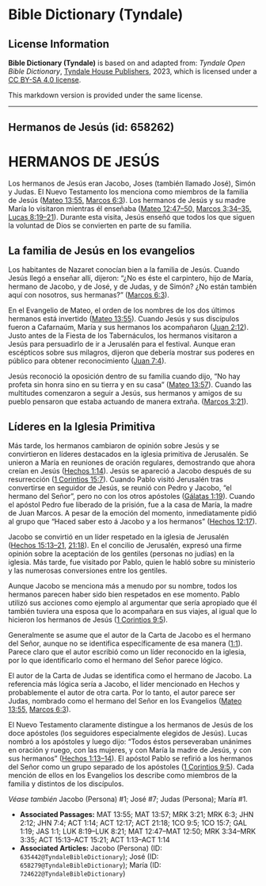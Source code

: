 # Bible Dictionary (Tyndale)

## License Information

**Bible Dictionary (Tyndale)** is based on and adapted from: _Tyndale Open Bible Dictionary_, [Tyndale House Publishers](https://tyndaleopenresources.com/), 2023, which is licensed under a [CC BY-SA 4.0 license](https://creativecommons.org/licenses/by-sa/4.0/legalcode.en).

This markdown version is provided under the same license.



--------------------------------

## Hermanos de Jesús (id: 658262)

HERMANOS DE JESÚS
=================

Los hermanos de Jesús eran Jacobo, Joses (también llamado José), Simón y Judas. El Nuevo Testamento los menciona como miembros de la familia de Jesús ([Mateo 13:55,](https://ref.ly/Matt13:55) [Marcos 6:3](https://ref.ly/Mark6:3)). Los hermanos de Jesús y su madre María lo visitaron mientras él enseñaba ([Mateo 12:47–50,](https://ref.ly/Matt12:47-Matt12:50) [Marcos 3:34–35,](https://ref.ly/Mark3:34-Mark3:35) [Lucas 8:19–21](https://ref.ly/Luke8:19-Luke8:21)). Durante esta visita, Jesús enseñó que todos los que siguen la voluntad de Dios se convierten en parte de su familia.

La familia de Jesús en los evangelios
-------------------------------------

Los habitantes de Nazaret conocían bien a la familia de Jesús. Cuando Jesús llegó a enseñar allí, dijeron: “¿No es éste el carpintero, hijo de María, hermano de Jacobo, y de José, y de Judas, y de Simón? ¿No están también aquí con nosotros, sus hermanas?” ([Marcos 6:3](https://ref.ly/Mark6:3)).

En el Evangelio de Mateo, el orden de los nombres de los dos últimos hermanos está invertido ([Mateo 13:55](https://ref.ly/Matt13:55)). Cuando Jesús y sus discípulos fueron a Cafarnaúm, María y sus hermanos los acompañaron ([Juan 2:12](https://ref.ly/John2:12)). Justo antes de la Fiesta de los Tabernáculos, los hermanos visitaron a Jesús para persuadirlo de ir a Jerusalén para el festival. Aunque eran escépticos sobre sus milagros, dijeron que debería mostrar sus poderes en público para obtener reconocimiento ([Juan 7:4](https://ref.ly/John7:4)).

Jesús reconoció la oposición dentro de su familia cuando dijo, “No hay profeta sin honra sino en su tierra y en su casa” ([Mateo 13:57](https://ref.ly/Matt13:57)). Cuando las multitudes comenzaron a seguir a Jesús, sus hermanos y amigos de su pueblo pensaron que estaba actuando de manera extraña. ([Marcos 3:21](https://ref.ly/Mark3:21)).

Líderes en la Iglesia Primitiva
-------------------------------

Más tarde, los hermanos cambiaron de opinión sobre Jesús y se convirtieron en líderes destacados en la iglesia primitiva de Jerusalén. Se unieron a María en reuniones de oración regulares, demostrando que ahora creían en Jesús ([Hechos 1:14](https://ref.ly/Acts1:14)). Jesús se apareció a Jacobo después de su resurrección ([1 Corintios 15:7](https://ref.ly/1Cor15:7)). Cuando Pablo visitó Jerusalén tras convertirse en seguidor de Jesús, se reunió con Pedro y Jacobo, “el hermano del Señor”, pero no con los otros apóstoles ([Gálatas 1:19](https://ref.ly/Gal1:19)). Cuando el apóstol Pedro fue liberado de la prisión, fue a la casa de María, la madre de Juan Marcos. A pesar de la emoción del momento, inmediatamente pidió al grupo que “Haced saber esto á Jacobo y a los hermanos” ([Hechos 12:17](https://ref.ly/Acts12:17)).

Jacobo se convirtió en un líder respetado en la iglesia de Jerusalén ([Hechos 15:13–21,](https://ref.ly/Acts15:13-Acts15:21) [21:18](https://ref.ly/Acts21:18)). En el concilio de Jerusalén, expresó una firme opinión sobre la aceptación de los gentiles (personas no judías) en la iglesia. Más tarde, fue visitado por Pablo, quien le habló sobre su ministerio y las numerosas conversiones entre los gentiles.

Aunque Jacobo se menciona más a menudo por su nombre, todos los hermanos parecen haber sido bien respetados en ese momento. Pablo utilizó sus acciones como ejemplo al argumentar que sería apropiado que él también tuviera una esposa que lo acompañara en sus viajes, al igual que lo hicieron los hermanos de Jesús ([1 Corintios 9:5](https://ref.ly/1Cor9:5)).

Generalmente se asume que el autor de la Carta de Jacobo es el hermano del Señor, aunque no se identifica específicamente de esa manera ([1:1](https://ref.ly/Jas1:1)). Parece claro que el autor escribió como un líder reconocido en la iglesia, por lo que identificarlo como el hermano del Señor parece lógico.

El autor de la Carta de Judas se identifica como el hermano de Jacobo. La referencia más lógica sería a Jacobo, el líder mencionado en Hechos y probablemente el autor de otra carta. Por lo tanto, el autor parece ser Judas, nombrado como el hermano del Señor en los Evangelios ([Mateo 13:55,](https://ref.ly/Matt13:55) [Marcos 6:3](https://ref.ly/Mark6:3)).

El Nuevo Testamento claramente distingue a los hermanos de Jesús de los doce apóstoles (los seguidores especialmente elegidos de Jesús). Lucas nombró a los apóstoles y luego dijo: “Todos éstos perseveraban unánimes en oración y ruego, con las mujeres, y con María la madre de Jesús, y con sus hermanos” ([Hechos 1:13–14](https://ref.ly/Acts1:13-Acts1:14)). El apóstol Pablo se refirió a los hermanos del Señor como un grupo separado de los apóstoles ([1 Corintios 9:5](https://ref.ly/1Cor9:5)). Cada mención de ellos en los Evangelios los describe como miembros de la familia y distintos de los discípulos.

*Véase también* Jacobo (Persona) \#1; José \#7; Judas (Persona); María \#1.

* **Associated Passages:** MAT 13:55; MAT 13:57; MRK 3:21; MRK 6:3; JHN 2:12; JHN 7:4; ACT 1:14; ACT 12:17; ACT 21:18; 1CO 9:5; 1CO 15:7; GAL 1:19; JAS 1:1; LUK 8:19–LUK 8:21; MAT 12:47–MAT 12:50; MRK 3:34–MRK 3:35; ACT 15:13–ACT 15:21; ACT 1:13–ACT 1:14
* **Associated Articles:** Jacobo (Persona) (ID: `635442@TyndaleBibleDictionary`); José (ID: `658279@TyndaleBibleDictionary`); María (ID: `724622@TyndaleBibleDictionary`)

